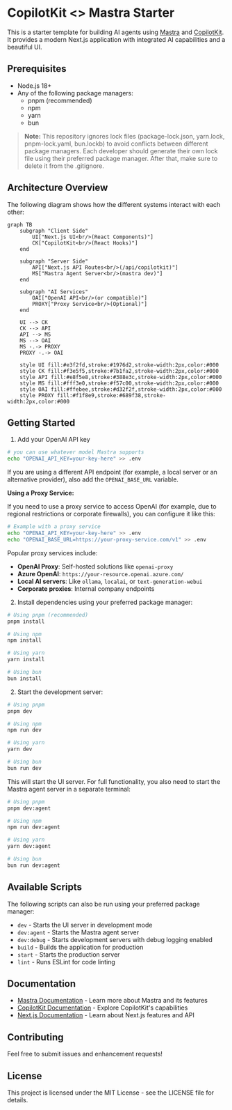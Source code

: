 # CopilotKit <> Mastra Starter

This is a starter template for building AI agents using [Mastra](https://mastra.ai) and [CopilotKit](https://copilotkit.ai). It provides a modern Next.js application with integrated AI capabilities and a beautiful UI.

## Prerequisites

- Node.js 18+ 
- Any of the following package managers:
  - pnpm (recommended)
  - npm
  - yarn
  - bun

> **Note:** This repository ignores lock files (package-lock.json, yarn.lock, pnpm-lock.yaml, bun.lockb) to avoid conflicts between different package managers. Each developer should generate their own lock file using their preferred package manager. After that, make sure to delete it from the .gitignore.



## Architecture Overview

The following diagram shows how the different systems interact with each other:

```mermaid
graph TB
    subgraph "Client Side"
        UI["Next.js UI<br/>(React Components)"]
        CK["CopilotKit<br/>(React Hooks)"]
    end
    
    subgraph "Server Side"
        API["Next.js API Routes<br/>(/api/copilotkit)"]
        MS["Mastra Agent Server<br/>(mastra dev)"]
    end
    
    subgraph "AI Services"
        OAI["OpenAI API<br/>(or compatible)"]
        PROXY["Proxy Service<br/>(Optional)"]
    end
    
    UI --> CK
    CK --> API
    API --> MS
    MS --> OAI
    MS -.-> PROXY
    PROXY -.-> OAI
    
    style UI fill:#e3f2fd,stroke:#1976d2,stroke-width:2px,color:#000
    style CK fill:#f3e5f5,stroke:#7b1fa2,stroke-width:2px,color:#000
    style API fill:#e8f5e8,stroke:#388e3c,stroke-width:2px,color:#000
    style MS fill:#fff3e0,stroke:#f57c00,stroke-width:2px,color:#000
    style OAI fill:#ffebee,stroke:#d32f2f,stroke-width:2px,color:#000
    style PROXY fill:#f1f8e9,stroke:#689f38,stroke-width:2px,color:#000
```

## Getting Started

1. Add your OpenAI API key
```bash
# you can use whatever model Mastra supports
echo "OPENAI_API_KEY=your-key-here" >> .env
```

   If you are using a different API endpoint (for example, a local server or an alternative provider), also add the `OPENAI_BASE_URL` variable.

   **Using a Proxy Service:**
   
   If you need to use a proxy service to access OpenAI (for example, due to regional restrictions or corporate firewalls), you can configure it like this:
   
   ```bash
   # Example with a proxy service
   echo "OPENAI_API_KEY=your-key-here" >> .env
   echo "OPENAI_BASE_URL=https://your-proxy-service.com/v1" >> .env
   ```
   
   Popular proxy services include:
   - **OpenAI Proxy**: Self-hosted solutions like `openai-proxy`
   - **Azure OpenAI**: `https://your-resource.openai.azure.com/`
   - **Local AI servers**: Like `ollama`, `localai`, or `text-generation-webui`
   - **Corporate proxies**: Internal company endpoints


2. Install dependencies using your preferred package manager:
```bash
# Using pnpm (recommended)
pnpm install

# Using npm
npm install

# Using yarn
yarn install

# Using bun
bun install
```

2. Start the development server:
```bash
# Using pnpm
pnpm dev

# Using npm
npm run dev

# Using yarn
yarn dev

# Using bun
bun run dev
```





This will start the UI server. For full functionality, you also need to start the Mastra agent server in a separate terminal:

```bash
# Using pnpm
pnpm dev:agent

# Using npm
npm run dev:agent

# Using yarn
yarn dev:agent

# Using bun
bun run dev:agent
```

## Available Scripts
The following scripts can also be run using your preferred package manager:
- `dev` - Starts the UI server in development mode
- `dev:agent` - Starts the Mastra agent server
- `dev:debug` - Starts development servers with debug logging enabled
- `build` - Builds the application for production
- `start` - Starts the production server
- `lint` - Runs ESLint for code linting

## Documentation

- [Mastra Documentation](https://mastra.ai/en/docs) - Learn more about Mastra and its features
- [CopilotKit Documentation](https://docs.copilotkit.ai) - Explore CopilotKit's capabilities
- [Next.js Documentation](https://nextjs.org/docs) - Learn about Next.js features and API

## Contributing

Feel free to submit issues and enhancement requests!

## License

This project is licensed under the MIT License - see the LICENSE file for details.